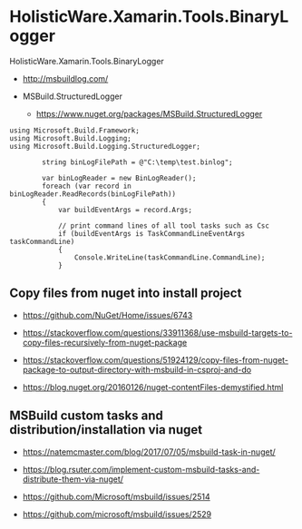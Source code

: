 # HolisticWare.Xamarin.Tools.BinaryLogger

HolisticWare.Xamarin.Tools.BinaryLogger

*   http://msbuildlog.com/

*   MSBuild.StructuredLogger

    *   https://www.nuget.org/packages/MSBuild.StructuredLogger


```
using Microsoft.Build.Framework;
using Microsoft.Build.Logging;
using Microsoft.Build.Logging.StructuredLogger;
```


```
        string binLogFilePath = @"C:\temp\test.binlog";

        var binLogReader = new BinLogReader();
        foreach (var record in binLogReader.ReadRecords(binLogFilePath))
        {
            var buildEventArgs = record.Args;

            // print command lines of all tool tasks such as Csc
            if (buildEventArgs is TaskCommandLineEventArgs taskCommandLine)
            {
                Console.WriteLine(taskCommandLine.CommandLine);
            }
```

## Copy files from nuget into install project

*   https://github.com/NuGet/Home/issues/6743

*   https://stackoverflow.com/questions/33911368/use-msbuild-targets-to-copy-files-recursively-from-nuget-package

*   https://stackoverflow.com/questions/51924129/copy-files-from-nuget-package-to-output-directory-with-msbuild-in-csproj-and-do

*   https://blog.nuget.org/20160126/nuget-contentFiles-demystified.html

## MSBuild custom tasks and distribution/installation via nuget

*   https://natemcmaster.com/blog/2017/07/05/msbuild-task-in-nuget/

*   https://blog.rsuter.com/implement-custom-msbuild-tasks-and-distribute-them-via-nuget/

*   https://github.com/Microsoft/msbuild/issues/2514

*   https://github.com/microsoft/msbuild/issues/2529

